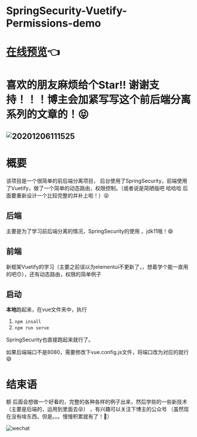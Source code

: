 # SpringSecurity-Vuetify-Permissions-demo

# [在线预览](http://www.ryzeyang.top:8888/)👈

# 喜欢的朋友麻烦给个Star!! 谢谢支持！！！博主会加紧写写这个前后端分离系列的文章的！😝

## ![20201206111525](https://cdn.jsdelivr.net/gh/RyzeYang/CDN_blog@2.0/SpringSecurity-vuetify-preivew.png)

# 概要

该项目是一个很简单的前后端分离项目， 后台使用了SpringSecurity，前端使用了Vuetify，做了一个简单的动态路由，权限控制。（或者说是简陋版吧 哈哈哈 后面要重新设计一个比较完整的并补上啦！）😝

## 后端

主要是为了学习前后端分离的情况，SpringSecurity的使用 ，jdk11哦！😄

## 前端

新框架Vuetify的学习（主要之前误以为elementui不更新了，，想着学个能一直用的吧🙃），还有动态路由，权限的简单例子

## 启动

**本地**跑起来，在vue文件夹中，执行

1.  `npm insall` 
2.  `npm run serve` 

SpringSecurity也直接跑起来就行了。

如果后端端口不是8080，需要修改下vue.config.js文件，将端口改为对应的就行😄



# 结束语

额 后面会想做一个好看的，完整的各种各样的例子出来，然后学些的一些新技术（主要是后端的，运用到里面去😝） ，有兴趣可以关注下博主的公众号 （虽然现在没有啥东西，但是。。。慢慢积累就有了！🤗）

![wechat](http://img.ryzeyang.top/20201202082043.png)
